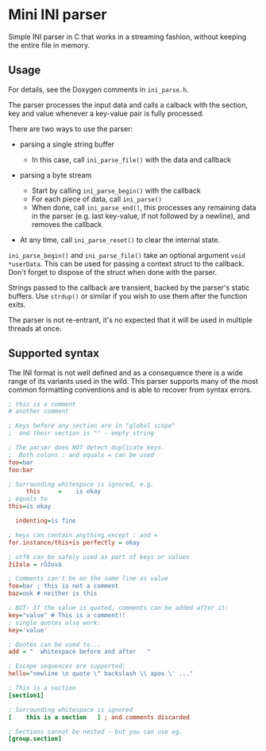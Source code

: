 # Mini INI parser

Simple INI parser in C that works in a streaming fashion, 
without keeping the entire file in memory.

## Usage

For details, see the Doxygen comments in `ini_parse.h`.

The parser processes the input data and calls a calback with the section, key and value
whenever a key-value pair is fully processed.

There are two ways to use the parser:

- parsing a single string buffer
  - In this case, call `ini_parse_file()` with the data and callback

- parsing a byte stream
  - Start by calling `ini_parse_begin()` with the callback
  - For each piece of data, call `ini_parse()`
  - When done, call `ini_parse_end()`, this processes any remaining data in the parser
    (e.g. last key-value, if not followed by a newline), and removes the callback

- At any time, call `ini_parse_reset()` to clear the internal state.

`ini_parse_begin()` and `ini_parse_file()` take an optional argument
`void *userData`. This can be used for passing a context struct to the callback.
Don't forget to dispose of the struct when done with the parser.

Strings passed to the callback are transient, backed by the parser's static buffers.
Use `strdup()` or similar if you wish to use them after the function exits.

The parser is not re-entrant, it's no expected that it will be used
in multiple threads at once.

## Supported syntax

The INI format is not well defined and as a consequence there is a wide range 
of its variants used in the wild. This parser supports many of the most common
formatting conventions and is able to recover from syntax errors.

```ini
; this is a comment
# another comment

; Keys before any section are in "global scope"
;  and their section is "" - empty string

; The parser does NOT detect duplicate keys.
;  Both colons : and equals = can be used
foo=bar
foo:bar

; Surrounding whitespace is ignored, e.g.
     this     =    is okay   
; equals to
this=is okay

  indenting=is fine

; keys can contain anything except : and =
for.instance/this+is perfectly = okay

; utf8 can be safely used as part of keys or values
žížala = růžová

; Comments can't be on the same line as value
foo=bar ; this is not a comment
baz=ook # neither is this

; BUT: If the value is quoted, comments can be added after it:
key="value" # This is a comment!!
; single quotes also work:
key='value'

; Quotes can be used to...
add = "  whitespace before and after   "

; Escape sequences are supported:
hello="newline \n quote \" backslash \\ apos \' ..."

; This is a section
[section1]

; Surrounding whitespace is ignored
[    this is a section   ] ; and comments discarded

; Sections cannot be nested - but you can use eg. 
[group.section]

```

